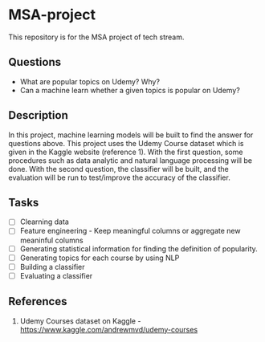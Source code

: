 # MSA-project
This repository is for the MSA project of tech stream.

## Questions
* What are popular topics on Udemy? Why?
* Can a machine learn whether a given topics is popular on Udemy?

## Description
In this project, machine learning models will be built to find the answer for questions above. This project uses the Udemy Course dataset which is given in the Kaggle website (reference 1). With the first question, some procedures such as data analytic and natural language processing will be done. With the second question,  the classifier will be built, and the evaluation will be run to test/improve the accuracy of the classifier.

## Tasks
- [ ] Clearning data
- [ ] Feature engineering - Keep meaningful columns or aggregate new meaninful columns
- [ ] Generating statistical information for finding the definition of popularity.
- [ ] Generating topics for each course by using NLP
- [ ] Building a classifier
- [ ] Evaluating a classifier

## References
1. Udemy Courses dataset on Kaggle - https://www.kaggle.com/andrewmvd/udemy-courses
